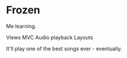 # Frozen

Me learning. 

Views 
MVC 
Audio playback
Layouts 

It'll play one of the best songs ever - eventually. 
